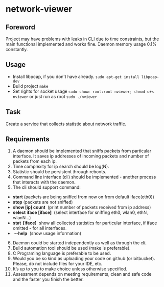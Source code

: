 # network-viewer

## Foreword
Project may have problems with leaks in CLI due to time constraints, but the main
functional implemented and works fine. Daemon memory usage 0.1% constantly.

## Usage
* Install libpcap, if you don't have already.
`sudo apt-get install libpcap-dev`
* Build project
`make`
* Set rights for socket usage
`sudo chown root:root nviewer; chmod u+s nviewer`
or just run as root
`sudo ./nviewer`

## Task
Create a service that collects statistic about network traffic.

## Requirements
1. A daemon should be implemented that sniffs packets from particular interface. It
saves ip addresses of incoming packets and number of packets from each ip.
2. Time complexity for ip search should be log(N).
3. Statistic should be persistent through reboots.
4. Command line interface (cli) should be implemented - another process that
interacts with the daemon.
5. The cli should support command:
* **start**​ (packets are being sniffed from now on from default iface(eth0))
* **stop**​ (packets are not sniffed)
* **show [ip] count** ​ (print number of packets received from ip address)
* **select iface [iface]** ​ (select interface for sniffing eth0, wlan0, ethN,
wlanN...)
* **stat​ ​ [iface]** ​ show all collected statistics for particular interface, if iface
omitted - for all interfaces.
* ​ **--help** ​ (show usage information)
6. Daemon could be started independently as well as through the cli.
7. Build automation tool should be used (make is preferable).
8. C Programing language is preferable to be used.
9. Would you be so kind as uploading your code on github (or bitbucket). Please, do
not include files for your IDE, etc.
10. It’s up to you to make choice unless otherwise specified.
11. Assessment depends on meeting requirements, clean and safe code and the
faster you finish the better.
